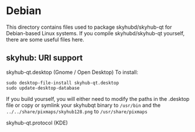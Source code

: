 
Debian
====================
This directory contains files used to package skyhubd/skyhub-qt
for Debian-based Linux systems. If you compile skyhubd/skyhub-qt yourself, there are some useful files here.

## skyhub: URI support ##


skyhub-qt.desktop  (Gnome / Open Desktop)
To install:

	sudo desktop-file-install skyhub-qt.desktop
	sudo update-desktop-database

If you build yourself, you will either need to modify the paths in
the .desktop file or copy or symlink your skyhubqt binary to `/usr/bin`
and the `../../share/pixmaps/skyhub128.png` to `/usr/share/pixmaps`

skyhub-qt.protocol (KDE)

